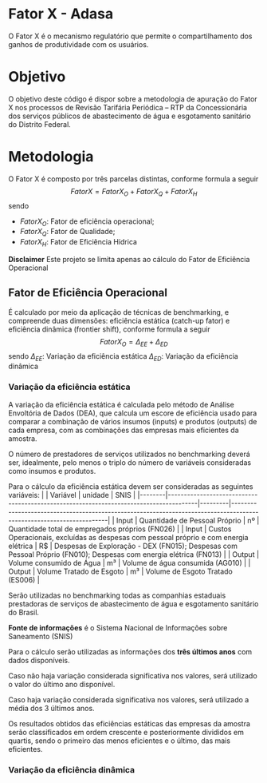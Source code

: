 # Fator X - Adasa

O Fator X é o mecanismo regulatório que permite o compartilhamento dos ganhos de produtividade com os usuários.

# Objetivo

O objetivo deste código é dispor sobre a metodologia de apuração do Fator X nos processos de Revisão Tarifária Periódica – RTP da Concessionária dos serviços públicos de abastecimento de água e esgotamento sanitário do Distrito Federal.

# Metodologia

O Fator X é composto por três parcelas distintas, conforme formula a seguir
$$ Fator X = Fator X_O + Fator X_Q + Fator X_H$$ 
sendo
* $Fator X_O$: Fator de eficiência operacional;
* $Fator X_Q$: Fator de Qualidade;
* $Fator X_H$: Fator de Eficiência Hídrica

**Disclaimer**
Este projeto se limita apenas ao cálculo do Fator de Eficiência Operacional 

## Fator de Eficiência Operacional

É calculado por meio da aplicação de técnicas de benchmarking, e compreende duas dimensões: eficiência estática (catch-up fator) e eficiência dinâmica (frontier shift), conforme formula a seguir
$$ Fator X_O = \Delta_{EE} + \Delta_{ED} $$
sendo
$\Delta_{EE}:$ Variação da eficiência estática
$\Delta_{ED}:$ Variação da eficiência dinâmica

### Variação da eficiência estática

A variação da eficiência estática é calculada pelo método de Análise Envoltória de Dados (DEA), que calcula um escore de eficiência usado para comparar a combinação de vários insumos (inputs) e produtos (outputs) de cada empresa, com as combinações das empresas mais eficientes da amostra.

O número de prestadores de serviços utilizados no benchmarking deverá ser, idealmente, pelo menos o triplo do número de variáveis consideradas como insumos e produtos.

Para o cálculo da eficiência estática devem ser consideradas as seguintes variáveis:
|        | Variável                                                                              | unidade | SNIS                                                                                                                |
|--------|---------------------------------------------------------------------------------------|---------|---------------------------------------------------------------------------------------------------------------------|
| Input  | Quantidade de Pessoal Próprio                                                         | nº      | Quantidade total de empregados próprios (FN026)                                                                     |
| Input  | Custos Operacionais, excluídas as despesas com pessoal próprio e com energia elétrica | R$      | Despesas de Exploração - DEX (FN015);  Despesas com Pessoal Próprio (FN010);  Despesas com energia elétrica (FN013) |
| Output | Volume consumido de Água                                                              | m³      | Volume de água consumida (AG010)                                                                                    |
| Output | Volume Tratado de Esgoto                                                              | m³      | Volume de Esgoto Tratado (ES006)                                                                                    |

Serão utilizadas no benchmarking todas as companhias estaduais prestadoras de serviços de abastecimento de água e esgotamento sanitário do Brasil.

**Fonte de informações** é o Sistema Nacional de Informações sobre Saneamento (SNIS)

Para o cálculo serão utilizadas as informações dos **três últimos anos** com dados disponíveis.

Caso não haja variação considerada significativa nos valores, será utilizado o valor do último ano disponível.

Caso haja variação considerada significativa nos valores, será utilizado a média dos 3 últimos anos.

Os resultados obtidos das eficiências estáticas das empresas da amostra serão classificados em ordem crescente e posteriormente divididos em quartis, sendo o primeiro das menos eficientes e o último, das mais eficientes.

### Variação da eficiência dinâmica

